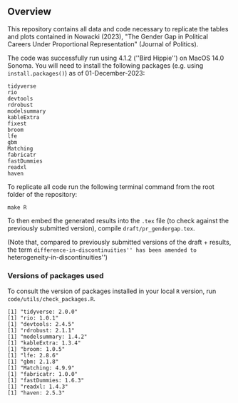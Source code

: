 ## Overview

This repository contains all data and code necessary to replicate the tables and plots contained in Nowacki (2023), "The Gender Gap in Political Careers Under Proportional Representation" (Journal of Politics).

The code was successfully run using 4.1.2 (''Bird Hippie'') on MacOS 14.0 Sonoma. You will need to install the following packages (e.g. using `install.packages()`) as of 01-December-2023:

```
tidyverse
rio
devtools
rdrobust
modelsummary
kableExtra
fixest
broom
lfe
gbm
Matching
fabricatr
fastDummies
readxl
haven
```

To replicate all code run the following terminal command from the root folder of the repository:

```
make R
```

To then embed the generated results into the `.tex` file (to check against the previously submitted version), compile `draft/pr_gendergap.tex`.

(Note that, compared to previously submitted versions of the draft + results, the term ``difference-in-discontinuities'' has been amended to ``heterogeneity-in-discontinuities'')


### Versions of packages used

To consult the version of packages installed in your local `R` version, run `code/utils/check_packages.R`.

```
[1] "tidyverse: 2.0.0"
[1] "rio: 1.0.1"
[1] "devtools: 2.4.5"
[1] "rdrobust: 2.1.1"
[1] "modelsummary: 1.4.2"
[1] "kableExtra: 1.3.4"
[1] "broom: 1.0.5"
[1] "lfe: 2.8.6"
[1] "gbm: 2.1.8"
[1] "Matching: 4.9.9"
[1] "fabricatr: 1.0.0"
[1] "fastDummies: 1.6.3"
[1] "readxl: 1.4.3"
[1] "haven: 2.5.3"
```